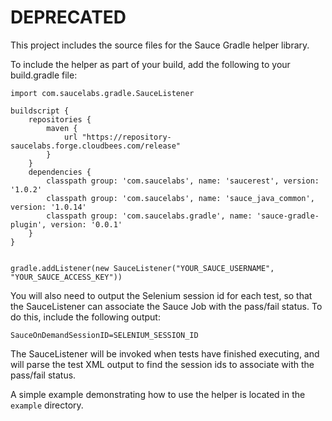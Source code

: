 # DEPRECATED

This project includes the source files for the Sauce Gradle helper library.

To include the helper as part of your build, add the following to your build.gradle file:

```
import com.saucelabs.gradle.SauceListener

buildscript {
    repositories {
        maven {
            url "https://repository-saucelabs.forge.cloudbees.com/release"
        }
    }
    dependencies {
        classpath group: 'com.saucelabs', name: 'saucerest', version: '1.0.2'
        classpath group: 'com.saucelabs', name: 'sauce_java_common', version: '1.0.14'
        classpath group: 'com.saucelabs.gradle', name: 'sauce-gradle-plugin', version: '0.0.1'
    }
}


gradle.addListener(new SauceListener("YOUR_SAUCE_USERNAME", "YOUR_SAUCE_ACCESS_KEY"))
```

You will also need to output the Selenium session id for each test, so that the SauceListener can associate the Sauce Job
with the pass/fail status.  To do this, include the following output:

    SauceOnDemandSessionID=SELENIUM_SESSION_ID


The SauceListener will be invoked when tests have finished executing, and will parse the test XML output to find the
session ids to associate with the pass/fail status.

A simple example demonstrating how to use the helper is located in the `example` directory.
